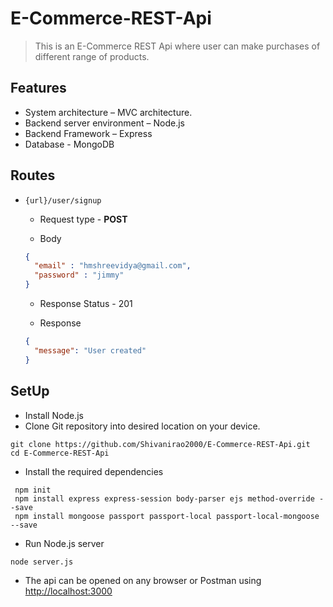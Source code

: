 
# E-Commerce-REST-Api
> This is an E-Commerce REST Api where user can make purchases of different range of products.

## Features
* System architecture – MVC architecture.
* Backend server environment – Node.js
* Backend Framework – Express
* Database - MongoDB

## Routes

* ```{url}/user/signup```

  * Request type - **POST**
  
  * Body 
  ```json
  {
    "email" : "hmshreevidya@gmail.com",
    "password" : "jimmy"
  }
  ```
  
  * Response Status - 201
  
  * Response
  ```json
  {
    "message": "User created"
  }

## SetUp
* Install Node.js
* Clone Git repository into desired location on your device.
```
git clone https://github.com/Shivanirao2000/E-Commerce-REST-Api.git
cd E-Commerce-REST-Api
```
* Install the required dependencies
```
 npm init
 npm install express express-session body-parser ejs method-override --save
 npm install mongoose passport passport-local passport-local-mongoose --save
 ```
 * Run Node.js server
 ```
 node server.js
 ```
 * The api can be opened on any browser or Postman using [http://localhost:3000](http://localhost:3000)
